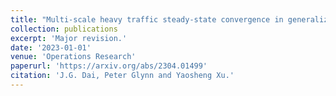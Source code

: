 ```yaml
---
title: "Multi-scale heavy traffic steady-state convergence in generalized Jackson network"
collection: publications
excerpt: 'Major revision.'
date: '2023-01-01'
venue: 'Operations Research'
paperurl: 'https://arxiv.org/abs/2304.01499'
citation: 'J.G. Dai, Peter Glynn and Yaosheng Xu.'
---
```

